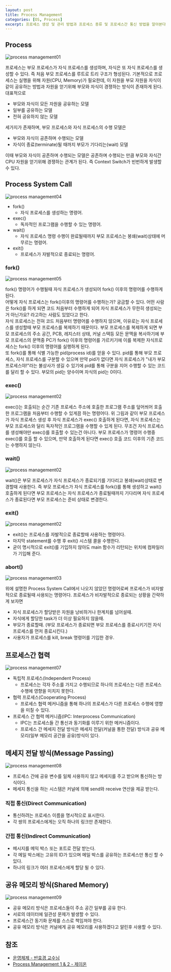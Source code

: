 ```yaml
---
layout: post
title: Process Management
categories: [OS, Process]
excerpt: 프로세스 생성 및 관리 방법과 프로세스 종류 및 프로세스간 통신 방법을 알아본다.
---
```


## Process

![process management01](/assets/images/os/process-management/process-management01.png)

프로세스는 부모 프로세스가 자식 프로세스를 생성하며, 자식은 또 자식 프로세스를 생성할 수 있다. 즉 처음 부모 프로세스를 루트로 트리 구조가 형성된다.
기본적으로 프로세스는 실행을 위해 자원(CPU, Memory)가 필요한데, 이 자원을 부모 자원을 자식이 같이 공유하는 방법과 자원을 얻기위해 부모와 자식이 경쟁하는 방식이 존재하게 된다. 대표적으로

- 부모와 자식이 모든 자원을 공유하는 모델
- 일부를 공유하는 모델
- 전혀 공유하지 않는 모델

세가지가 존재하며, 부모 프로세스와 자식 프로세스의 수행 모델은

- 부모와 자식이 공존하며 수행되는 모델
- 자식이 종료(terminate)될 때까지 부모가 기다리는(wait) 모델

이때 부모와 자식이 공존하며 수행되는 모델은 공존하며 수행되는 만큼 부모와 자식간 CPU 자원을 얻기위해 경쟁하는 관계가 된다. 즉 Context Switch가 빈번하게 발생할 수 있다.

## Process System Call

![process management04](/assets/images/os/process-management/process-management04.png)

- fork()
  - 자식 프로세스를 생성하는 명령어.
- exec()
  - 독자적인 프로그램을 수행할 수 있는 명령어.
- wait()
  - 자식 프로세스 명령 수행이 완료될때까지 부모 프로세스는 봉쇄(wait)상태에 머무르는 명령어.
- exit()
  - 프로세스가 자발적으로 종료되는 명령어.

### fork()

![process management05](/assets/images/os/process-management/process-management05.png)

fork() 명령어가 수행될때 자식 프로세스가 생성되어 fork() 이후의 명령어를 수행하게 된다.  
어떻게 자식 프로세스는 fork()이후의 명령어를 수행하는가? 궁금할 수 있다. 어떤 사람은 fork()를 하게 되면 코드 처음부터 수행하게 되어 자식 프로세스가 무한히 생성되는거 아닌가요? 라고하는 사람도 있었다고 한다.  
자식 프로세스는 전혀 코드 처음부터 명령어를 수행하지 않으며, 이유로는 자식 프로세스를 생성할때 부모 프로세스를 복제하기 때문이다. 부모 프로세스를 복제하게 되면 부모 프로세스의 주소 공간, PCB, 레지스터 상태, 커널 스택등 모든 문맥을 복사하기에 부모 프로세스의 문맥중 PC가 fork() 이후의 명령어를 가르키기에 이를 복제한 자식프로세스는 fork() 이후의 명령어를 실행하게 된다.  
또 fork()를 통해 식별 가능한 pid(process id)를 얻을 수 있다. pid를 통해 부모 프로세스, 자식 프로세스를 구분할 수 있으며 만약 pid가 없다면 자식 프로세스가 "내가 부모 프로세스야!"라는 불상사가 생길 수 있기에 pid를 통해 구분을 지어 수행할 수 있는 코드를 달리 할 수 있다. 부모의 pid는 양수이며 자식의 pid는 0이다.

### exec()

![process management02](/assets/images/os/process-management/process-management10.png)

exec()는 호출되는 순간 기존 프로세스 주소에 호출한 프로그램 주소를 덮어씌어 호출한 프로그램을 처음부터 수행할 수 있게끔 하는 명령어다. 위 그림과 같이 부모 프로세스가 자식 프로세스 생성 후 자식 프로세스가 exec() 호출하게 된다면, 자식 프로세스는 부모 프로세스와 달리 독자적인 프로그램을 수행할 수 있게 된다.
무조건 자식 프로세스를 생성해야만 exec()를 호출할 수 있는건 아니다. 부모 프로세스가 명령어 수행중 exec()를 호출 할 수 있으며, 만약 호출하게 된다면 exec() 호출 코드 이후의 기존 코드는 수행하지 않는다.

### wait()

![process management02](/assets/images/os/process-management/process-management11.png)

wait()은 부모 프로세스가 자식 프로세스가 종료되기를 기다리고 봉쇄(wait)상태로 변경할때 사용한다. 즉 부모 프로세스가 자식 프로세스를 fork()를 통해 생성하고 wait() 호출하게 된다면 부모 프로세스는 자식 프로세스가 종료될때까지 기다리며 자식 프로세스가 종료된다면 부모 프로세스는 준비 상태로 변경한다.

### exit()

![process management02](/assets/images/os/process-management/process-management12.png)

- exit()는 프로세스를 자발적으로 종료할때 사용하는 명령어다.
- 마지막 statement를 수행 후 exit() 시스템 콜을 수행한다.
- 굳이 명시적으로 exit()를 기입하지 않아도 main 함수가 리턴되는 위치에 컴파일러가 기입해 준다.

### abort()

![process management03](/assets/images/os/process-management/process-management03.png)

위에 설명한 Process System Call에서 나오지 않았던 명령어로써 프로세스가 비자발적으로 종료될때 사용되는 명령어다. 프로세스가 비자발적으로 종료되는 상황을 간략하게 보자면

- 자식 프로세스가 할당받은 자원을 낭비하거나 한계치를 넘어설때.
- 자식에게 할당한 task가 더 이상 필요하지 않을때.
- 부모가 종료할때. (부모 프로세스가 종료되면 부모 프로세스를 종료시키기전 자식 프로세스를 먼저 종료시킨다.)
- 사용자가 프로세스를 kill, break 명령어를 기입한 경우.

## 프로세스간 협력

![process management07](/assets/images/os/process-management/process-management07.png)

- 독립적 프로세스(Independent Process)
  - 프로세스는 각자 주소를 가지고 수행되므로 하나의 프로세스는 다른 프로세스 수행에 영향을 미치지 못한다.
- 협력 프로세스(Cooperating Process)
  - 프로세스 협력 메커니즘을 통해 하나의 프로세스가 다른 프로세스 수행에 영향을 미칠 수 있다.
- 프로세스 간 협력 메커니즘(IPC: Interprocess Communication)
  - IPC는 프로세스들 간 통신과 동기화를 이루기 위한 메커니즘이다.
  - 프로세스 간 메세지 전달 방식은 메세지 전달(커널을 통한 전달) 방식과 공유 메모리(일부 메모리 공간을 공유)방식이 있다.

## 메세지 전달 방식(Message Passing)

![process management08](/assets/images/os/process-management/process-management08.png)

- 프로세스 간에 공유 변수를 일체 사용하지 않고 메세지를 주고 받으며 통신하는 방식이다.
- 메세지 통신을 하는 시스템은 커널에 의해 send와 receive 연산을 제공 받는다.

### 직접 통신(Direct Communication)

- 통신하려는 프로세스 이름을 명시적으로 표시한다.
- 각 쌍의 프로세스에게는 오직 하나의 링크만 존재한다.

### 간접 통신(Indirect Communication)

- 메시지를 메익 박스 또는 포트로 전달 받는다.
- 각 메일 박스에는 고유의 ID가 있으며 메일 박스를 공유하는 프로세스만 통신 할 수 있다.
- 하나의 링크가 여러 프로세스에게 할당 될 수 있다.

## 공유 메모리 방식(Shared Memory)

![process management09](/assets/images/os/process-management/process-management09.png)

- 공유 메모리 방식은 프로세스들이 주소 공간 일부를 공유 한다.
- 서로의 데이터에 일관성 문제가 발생할 수 있다.
- 프로세스간 동기화 문제를 스스로 책임져야 한다.
- 공유 메모리 방식은 커널에게 공유 메모리를 사용하겠다고 알린후 사용할 수 있다.

## 참조

- [운영체제 - 반효경 교수님](http://www.kocw.net/home/search/kemView.do?kemId=1046323)
- [Process Management 1 & 2 - 제이온](https://steady-coding.tistory.com/522)
